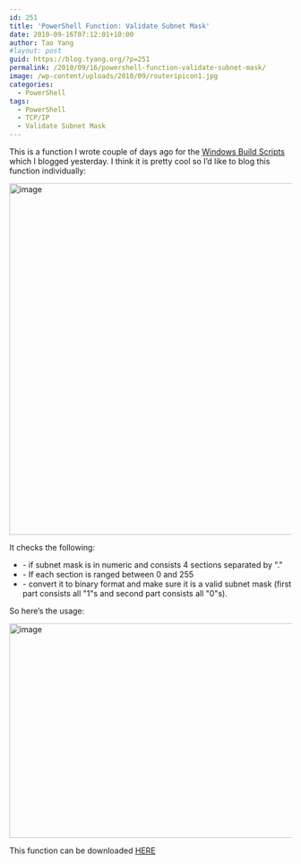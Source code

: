 ```yaml
---
id: 251
title: 'PowerShell Function: Validate Subnet Mask'
date: 2010-09-16T07:12:01+10:00
author: Tao Yang
#layout: post
guid: https://blog.tyang.org/?p=251
permalink: /2010/09/16/powershell-function-validate-subnet-mask/
image: /wp-content/uploads/2010/09/routeripicon1.jpg
categories:
  - PowerShell
tags:
  - PowerShell
  - TCP/IP
  - Validate Subnet Mask
---
```

<p>This is a function I wrote couple of days ago for the <a href="https://blog.tyang.org/2010/09/03/powershell-os-build-script-for-windows-server-2008-2008-r2-and-windows-7/">Windows Build Scripts</a> which I blogged yesterday. I think it is pretty cool so I’d like to blog this function individually:</p>  <p><a href="https://blog.tyang.org/wp-content/uploads/2010/09/image12.png"><img style="border-bottom: 0px; border-left: 0px; display: inline; border-top: 0px; border-right: 0px" title="image" border="0" alt="image" src="https://blog.tyang.org/wp-content/uploads/2010/09/image_thumb12.png" width="579" height="626" /></a> </p>  <p>It checks the following:</p>  <ul>   <li>- if subnet mask is in numeric and consists 4 sections separated by "." </li>    <li>- If each section is ranged between 0 and 255 </li>    <li>- convert it to binary format and make sure it is a valid subnet mask (first part consists all "1"s and second part consists all "0"s). </li> </ul>  <p>So here’s the usage:</p>  <p><a href="https://blog.tyang.org/wp-content/uploads/2010/09/image11.png"><img style="border-right-width: 0px; display: inline; border-top-width: 0px; border-bottom-width: 0px; border-left-width: 0px" title="image" border="0" alt="image" src="https://blog.tyang.org/wp-content/uploads/2010/09/image_thumb11.png" width="578" height="382" /></a></p>  <p>This function can be downloaded <a href="https://blog.tyang.org/wp-content/uploads/2010/09/ValidateSubnetMask.zip">HERE</a></p>